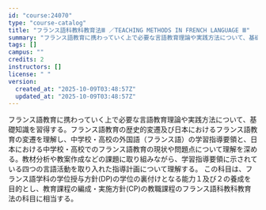 ```yaml
---
id: "course:24070"
type: "course-catalog"
title: "フランス語科教科教育法Ⅲ ／TEACHING METHODS IN FRENCH LANGUAGE Ⅲ"
summary: "フランス語教育に携わっていく上で必要な言語教育理論や実践方法について、基礎知識を習得する。フランス語教育の歴史的変遷及び日本におけるフランス語教育の変遷を理解し、中学校・高校の外国語（フランス語）の学習指導要領と、日本における中学校・高校で…"
tags: []
campus: ""
credits: 2
instructors: []
license: " "
version:
  created_at: "2025-10-09T03:48:57Z"
  updated_at: "2025-10-09T03:48:57Z"
---
```


フランス語教育に携わっていく上で必要な言語教育理論や実践方法について、基礎知識を習得する。フランス語教育の歴史的変遷及び日本におけるフランス語教育の変遷を理解し、中学校・高校の外国語（フランス語）の学習指導要領と、日本における中学校・高校でのフランス語教育の現状や問題点について理解を深める。教材分析や教案作成などの課題に取り組みながら、学習指導要領に示されている四つの言語活動を取り入れた指導計画について理解する。 この科目は、フランス語学科の学位授与方針(DP)の学位の裏付けとなる能力１及び２の養成を目的とし、教育課程の編成・実施方針(CP)の教職課程のフランス語科教科教育法の科目に相当する。
